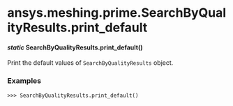 <a id="ansys-meshing-prime-searchbyqualityresults-print-default"></a>

# ansys.meshing.prime.SearchByQualityResults.print_default

<a id="ansys.meshing.prime.SearchByQualityResults.print_default"></a>

#### *static* SearchByQualityResults.print_default()

Print the default values of `SearchByQualityResults` object.

### Examples

```pycon
>>> SearchByQualityResults.print_default()
```

<!-- !! processed by numpydoc !! -->
